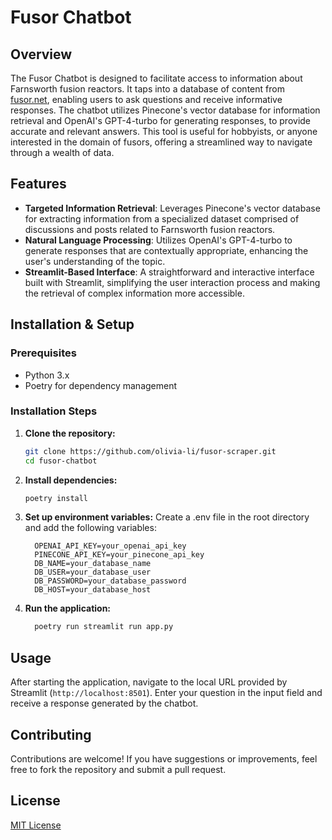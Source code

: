 # Fusor Chatbot

## Overview
The Fusor Chatbot is designed to facilitate access to information about Farnsworth fusion reactors. It taps into a database of content from [fusor.net](fusor.net), enabling users to ask questions and receive informative responses. The chatbot utilizes Pinecone's vector database for information retrieval and OpenAI's GPT-4-turbo for generating responses, to provide accurate and relevant answers. This tool is useful for hobbyists, or anyone interested in the domain of fusors, offering a streamlined way to navigate through a wealth of data.

## Features
- **Targeted Information Retrieval**: Leverages Pinecone's vector database for extracting information from a specialized dataset comprised of discussions and posts related to Farnsworth fusion reactors.
- **Natural Language Processing**: Utilizes OpenAI's GPT-4-turbo to generate responses that are contextually appropriate, enhancing the user's understanding of the topic.
- **Streamlit-Based Interface**: A straightforward and interactive interface built with Streamlit, simplifying the user interaction process and making the retrieval of complex information more accessible.

## Installation & Setup
### Prerequisites
- Python 3.x
- Poetry for dependency management

### Installation Steps
1. **Clone the repository:**
   ```bash
   git clone https://github.com/olivia-li/fusor-scraper.git
   cd fusor-chatbot

2. **Install dependencies:**
   ```bash
   poetry install

3. **Set up environment variables:**
  Create a .env file in the root directory and add the following variables:
   ```.env
     OPENAI_API_KEY=your_openai_api_key
     PINECONE_API_KEY=your_pinecone_api_key
     DB_NAME=your_database_name
     DB_USER=your_database_user
     DB_PASSWORD=your_database_password
     DB_HOST=your_database_host

4. **Run the application:**
   ```bash
     poetry run streamlit run app.py

## Usage
After starting the application, navigate to the local URL provided by Streamlit (`http://localhost:8501`). Enter your question in the input field and receive a response generated by the chatbot.

## Contributing 
Contributions are welcome! If you have suggestions or improvements, feel free to fork the repository and submit a pull request.

## License
[MIT License](https://github.com/Olivia-li/fusor-scraper/tree/master?tab=MIT-1-ov-file#MIT-1-ov-file)
